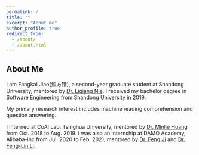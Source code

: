 ```yaml
---
permalink: /
title: ""
excerpt: "About me"
author_profile: true
redirect_from: 
  - /about/
  - /about.html
---
```


## About Me

I am Fangkai Jiao(焦方锴), a second-year graduate student at Shandong University, mentored by [Dr. Liqiang Nie](https://liqiangnie.github.io/). I received my bachelor degree in Software Engineering from Shandong University in 2019.

My primary research interest includes machine reading comprehension and question answering.

I interned at CoAI Lab, Tsinghua University, mentored by [Dr. Minlie Huang](http://coai.cs.tsinghua.edu.cn/hml/publications/) from Oct. 2018 to Aug. 2019. I was also an internship at DAMO Academy, Alibaba-inc from Jul. 2020 to Feb. 2021, mentored by [Dr. Feng Ji](http://scholar.google.com/citations?user=BxWZ-ZgAAAAJ&hl=zh-CN) and [Dr. Feng-Lin Li](http://scholar.google.it/citations?user=xo_dfnMAAAAJ&hl=en).
